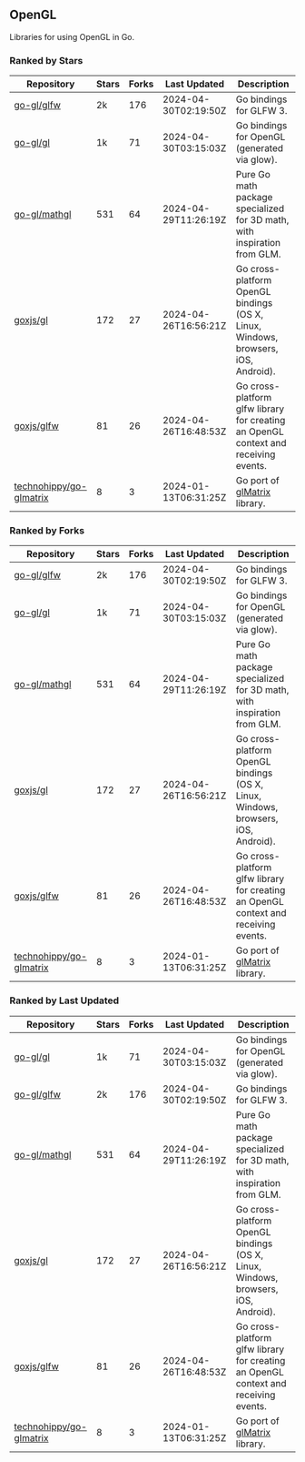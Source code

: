 ## OpenGL

Libraries for using OpenGL in Go.

### Ranked by Stars

| Repository | Stars | Forks | Last Updated | Description | 
|------------|-------|-------|--------------|-------------|
| [go-gl/glfw](https://github.com/go-gl/glfw) | 2k | 176 | 2024-04-30T02:19:50Z |  Go bindings for GLFW 3. |
| [go-gl/gl](https://github.com/go-gl/gl) | 1k | 71 | 2024-04-30T03:15:03Z |  Go bindings for OpenGL (generated via glow). |
| [go-gl/mathgl](https://github.com/go-gl/mathgl) | 531 | 64 | 2024-04-29T11:26:19Z |  Pure Go math package specialized for 3D math, with inspiration from GLM. |
| [goxjs/gl](https://github.com/goxjs/gl) | 172 | 27 | 2024-04-26T16:56:21Z |  Go cross-platform OpenGL bindings (OS X, Linux, Windows, browsers, iOS, Android). |
| [goxjs/glfw](https://github.com/goxjs/glfw) | 81 | 26 | 2024-04-26T16:48:53Z |  Go cross-platform glfw library for creating an OpenGL context and receiving events. |
| [technohippy/go-glmatrix](https://github.com/technohippy/go-glmatrix) | 8 | 3 | 2024-01-13T06:31:25Z |  Go port of [glMatrix](https://glmatrix.net/) library. |

### Ranked by Forks

| Repository | Stars | Forks | Last Updated | Description | 
|------------|-------|-------|--------------|-------------|
| [go-gl/glfw](https://github.com/go-gl/glfw) | 2k | 176 | 2024-04-30T02:19:50Z |  Go bindings for GLFW 3. |
| [go-gl/gl](https://github.com/go-gl/gl) | 1k | 71 | 2024-04-30T03:15:03Z |  Go bindings for OpenGL (generated via glow). |
| [go-gl/mathgl](https://github.com/go-gl/mathgl) | 531 | 64 | 2024-04-29T11:26:19Z |  Pure Go math package specialized for 3D math, with inspiration from GLM. |
| [goxjs/gl](https://github.com/goxjs/gl) | 172 | 27 | 2024-04-26T16:56:21Z |  Go cross-platform OpenGL bindings (OS X, Linux, Windows, browsers, iOS, Android). |
| [goxjs/glfw](https://github.com/goxjs/glfw) | 81 | 26 | 2024-04-26T16:48:53Z |  Go cross-platform glfw library for creating an OpenGL context and receiving events. |
| [technohippy/go-glmatrix](https://github.com/technohippy/go-glmatrix) | 8 | 3 | 2024-01-13T06:31:25Z |  Go port of [glMatrix](https://glmatrix.net/) library. |

### Ranked by Last Updated

| Repository | Stars | Forks | Last Updated | Description | 
|------------|-------|-------|--------------|-------------|
| [go-gl/gl](https://github.com/go-gl/gl) | 1k | 71 | 2024-04-30T03:15:03Z |  Go bindings for OpenGL (generated via glow). |
| [go-gl/glfw](https://github.com/go-gl/glfw) | 2k | 176 | 2024-04-30T02:19:50Z |  Go bindings for GLFW 3. |
| [go-gl/mathgl](https://github.com/go-gl/mathgl) | 531 | 64 | 2024-04-29T11:26:19Z |  Pure Go math package specialized for 3D math, with inspiration from GLM. |
| [goxjs/gl](https://github.com/goxjs/gl) | 172 | 27 | 2024-04-26T16:56:21Z |  Go cross-platform OpenGL bindings (OS X, Linux, Windows, browsers, iOS, Android). |
| [goxjs/glfw](https://github.com/goxjs/glfw) | 81 | 26 | 2024-04-26T16:48:53Z |  Go cross-platform glfw library for creating an OpenGL context and receiving events. |
| [technohippy/go-glmatrix](https://github.com/technohippy/go-glmatrix) | 8 | 3 | 2024-01-13T06:31:25Z |  Go port of [glMatrix](https://glmatrix.net/) library. |

